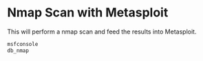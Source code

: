 # Nmap Scan with Metasploit

This will perform a nmap scan and feed the results into Metasploit.
```bash
msfconsole
db_nmap
```